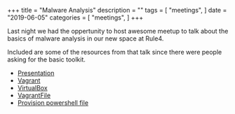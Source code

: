 +++
title = "Malware Analysis"
description = ""
tags = [
    "meetings",
]
date = "2019-06-05"
categories = [
    "meetings",
]
+++

Last night we had the oppertunity to host awesome meetup to talk about the
basics of malware analysis in our new space at Rule4.

Included are some of the resources from that talk since there were people asking
for the basic toolkit.

* [Presentation](https://docs.google.com/presentation/d/e/2PACX-1vTnuUteMsgTwzGj02DgbZIX6xXYRY5t7UFubwyA70MMctKheh3L6eGU54Xmb8jtH-SssZs5sMPrevrT/pub?start=false&loop=false&delayms=60000)
* [Vagrant](https://www.vagrantup.com/)
* [VirtualBox](https://www.virtualbox.org/)
* [VagrantFile](https://drive.google.com/open?id=1uSjVqO5axZxIU2jdfCNWJUUuOR3ZoMlq)
* [Provision powershell file](https://drive.google.com/open?id=1d4EqxDdglxJK3fD5udpGy1h-IpSs7XOi)